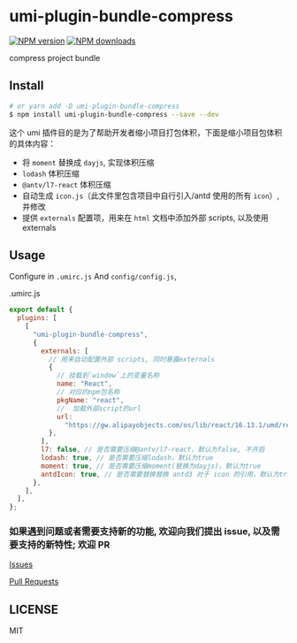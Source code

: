 # umi-plugin-bundle-compress

[![NPM version](https://img.shields.io/npm/v/umi-plugin-bundle-compress.svg?style=flat)](https://www.npmjs.com/package/umi-plugin-bundle-compress)
[![NPM downloads](http://img.shields.io/npm/dm/umi-plugin-bundle-compress.svg?style=flat)](https://www.npmjs.com/package/umi-plugin-bundle-compress)

compress project bundle

## Install

```bash
# or yarn add -D umi-plugin-bundle-compress
$ npm install umi-plugin-bundle-compress --save --dev
```

这个 umi 插件目的是为了帮助开发者缩小项目打包体积，下面是缩小项目包体积的具体内容：

- 将 `moment` 替换成 `dayjs`, 实现体积压缩
- `lodash` 体积压缩
- `@antv/l7-react` 体积压缩
- 自动生成 `icon.js`（此文件里包含项目中自行引入/antd 使用的所有 `icon`）, 并修改
- 提供 `externals` 配置项，用来在 `html` 文档中添加外部 scripts, 以及使用 externals

## Usage

Configure in `.umirc.js` And `config/config.js`,

.umirc.js

```js
export default {
  plugins: [
    [
      "umi-plugin-bundle-compress",
      {
        externals: [
          // 用来自动配置外部 scripts, 同时暴露externals
          {
            // 挂载到`window`上的变量名称
            name: "React",
            // 对应的npm包名称
            pkgName: "react",
            //  加载外部script的url
            url:
              "https://gw.alipayobjects.com/os/lib/react/16.13.1/umd/react.development.js",
          },
        ],
        l7: false, // 是否需要压缩@antv/l7-react，默认为false, 不开启
        lodash: true, // 是否需要压缩lodash，默认为true
        moment: true, // 是否需要压缩moment(替换为dayjs)，默认为true
        antdIcon: true, // 是否需要替换替换 antd3 对于 icon 的引用，默认为true
      },
    ],
  ],
};
```

### 如果遇到问题或者需要支持新的功能, 欢迎向我们提出 issue, 以及需要支持的新特性; 欢迎 PR

[Issues](https://github.com/whmlife/umi-plugin-compress/issues)

[Pull Requests](https://github.com/whmlife/umi-plugin-compress/pulls)

## LICENSE

MIT
